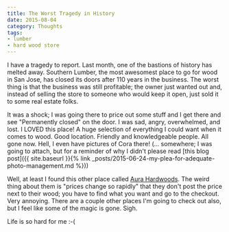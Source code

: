 ```yaml
---
title: The Worst Tragedy in History
date: 2015-08-04
category: Thoughts
tags:
- lumber
- hard wood store
---
```


I have a tragedy to report. Last month, one of the bastions of history has melted away. Southern Lumber, the most
awesomest place to go for wood in San Jose, has closed its doors after 110 years in the business. The worst thing is
that the business was still profitable; the owner just wanted out and, instead of selling the store to someone who would
keep it open, just sold it to some real estate folks.

It was a shock; I was going there to price out some stuff and I get there and see "Permanently closed" on the door. I
was sad, angry, overwhelmed, and lost. I LOVED this place! A huge selection of everything I could want when it comes to
wood. Good location. Friendly and knowledgeable people. All gone now. Hell, I even have pictures of Cora there!
(... somewhere; I was going to attach, but for a reminder of why I didn't please read [this blog post]({{ site.baseurl }}{% link _posts/2015-06-24-my-plea-for-adequate-photo-management.md %}))

Well, at least I found this other place called [Aura Hardwoods](https://www.aurahardwoods.com/san-jose-google-street-view). The weird thing about them is "prices change so
rapidly" that they don't post the price next to their wood; you have to find what you want and go to the checkout. Very
annoying. There are a couple other places I'm going to check out also, but I feel like some of the magic is gone. Sigh.

Life is so hard for me :-(

